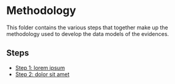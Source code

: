 # Methodology

This folder contains the various steps that together make up the methodology used to develop the data models of the evidences.

## Steps

- [Step 1: lorem ipsum](step1.md)
- [Step 2: dolor sit amet](step2.md)